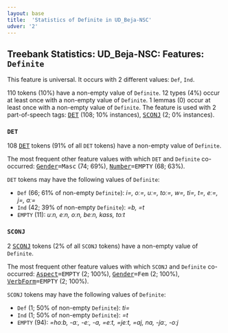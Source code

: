 ```yaml
---
layout: base
title:  'Statistics of Definite in UD_Beja-NSC'
udver: '2'
---
```


## Treebank Statistics: UD_Beja-NSC: Features: `Definite`

This feature is universal.
It occurs with 2 different values: `Def`, `Ind`.

110 tokens (10%) have a non-empty value of `Definite`.
12 types (4%) occur at least once with a non-empty value of `Definite`.
1 lemmas (0) occur at least once with a non-empty value of `Definite`.
The feature is used with 2 part-of-speech tags: <tt><a href="bej_nsc-pos-DET.html">DET</a></tt> (108; 10% instances), <tt><a href="bej_nsc-pos-SCONJ.html">SCONJ</a></tt> (2; 0% instances).

### `DET`

108 <tt><a href="bej_nsc-pos-DET.html">DET</a></tt> tokens (91% of all `DET` tokens) have a non-empty value of `Definite`.

The most frequent other feature values with which `DET` and `Definite` co-occurred: <tt><a href="bej_nsc-feat-Gender.html">Gender</a></tt><tt>=Masc</tt> (74; 69%), <tt><a href="bej_nsc-feat-Number.html">Number</a></tt><tt>=EMPTY</tt> (68; 63%).

`DET` tokens may have the following values of `Definite`:

* `Def` (66; 61% of non-empty `Definite`): <em>i=, oː=, uː=, toː=, w=, ti=, t=, eː=, j=, aː=</em>
* `Ind` (42; 39% of non-empty `Definite`): <em>=b, =t</em>
* `EMPTY` (11): <em>uːn, eːn, oːn, beːn, kass, toːt</em>

### `SCONJ`

2 <tt><a href="bej_nsc-pos-SCONJ.html">SCONJ</a></tt> tokens (2% of all `SCONJ` tokens) have a non-empty value of `Definite`.

The most frequent other feature values with which `SCONJ` and `Definite` co-occurred: <tt><a href="bej_nsc-feat-Aspect.html">Aspect</a></tt><tt>=EMPTY</tt> (2; 100%), <tt><a href="bej_nsc-feat-Gender.html">Gender</a></tt><tt>=Fem</tt> (2; 100%), <tt><a href="bej_nsc-feat-VerbForm.html">VerbForm</a></tt><tt>=EMPTY</tt> (2; 100%).

`SCONJ` tokens may have the following values of `Definite`:

* `Def` (1; 50% of non-empty `Definite`): <em>ti=</em>
* `Ind` (1; 50% of non-empty `Definite`): <em>=t</em>
* `EMPTY` (94): <em>=hoːb, -aː, -eː, -a, =eːt, =jeːt, =aj, na, -jaː, -oːj</em>

